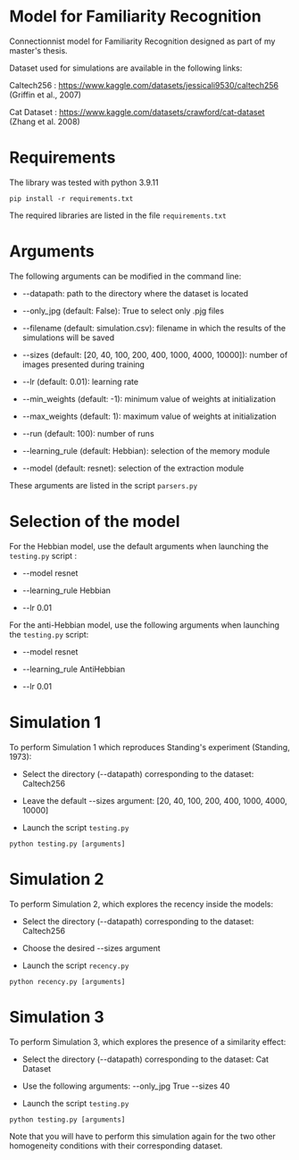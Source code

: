 # Model for Familiarity Recognition 

Connectionnist model for Familiarity Recognition designed as part of my master's thesis.

Dataset used for simulations are available in the following links:

Caltech256 : https://www.kaggle.com/datasets/jessicali9530/caltech256 (Griffin et al., 2007)

Cat Dataset : https://www.kaggle.com/datasets/crawford/cat-dataset (Zhang et al. 2008)

# Requirements

The library was tested with python 3.9.11

```
pip install -r requirements.txt
```

The required libraries are listed in the file `requirements.txt`

# Arguments

The following arguments can be modified in the command line:

- --datapath: path to the directory where the dataset is located

- --only_jpg (default: False): True to select only .pjg files

- --filename (default: simulation.csv): filename in which the results of the simulations will be saved

- --sizes (default: [20, 40, 100, 200, 400, 1000, 4000, 10000]): number of images presented during training

- --lr (default: 0.01): learning rate

- --min_weights (default: -1): minimum value of weights at initialization

- --max_weights (default: 1): maximum value of weights at initialization

- --run (default: 100): number of runs

- --learning_rule (default: Hebbian): selection of the memory module

- --model (default: resnet): selection of the extraction module

These arguments are listed in the script `parsers.py`

# Selection of the model

For the Hebbian model, use the default arguments when launching the `testing.py` script : 

- --model resnet

- --learning_rule Hebbian

- --lr 0.01

For the anti-Hebbian model, use the following arguments when launching the `testing.py` script:

- --model resnet

- --learning_rule AntiHebbian

- --lr 0.01

# Simulation 1

To perform Simulation 1 which reproduces Standing's experiment (Standing, 1973):

- Select the directory (--datapath) corresponding to the dataset: Caltech256

- Leave the default --sizes argument: [20, 40, 100, 200, 400, 1000, 4000, 10000]

- Launch the script `testing.py`

```
python testing.py [arguments]
```

# Simulation 2

To perform Simulation 2, which explores the recency inside the models:

- Select the directory (--datapath) corresponding to the dataset: Caltech256

- Choose the desired --sizes argument

- Launch the script `recency.py`

```
python recency.py [arguments]
```

# Simulation 3

To perform Simulation 3, which explores the presence of a similarity effect:

- Select the directory (--datapath) corresponding to the dataset: Cat Dataset

- Use the following arguments: --only_jpg True --sizes 40

- Launch the script `testing.py`

```
python testing.py [arguments]
```
Note that you will have to perform this simulation again for the two other homogeneity conditions with their corresponding dataset.
